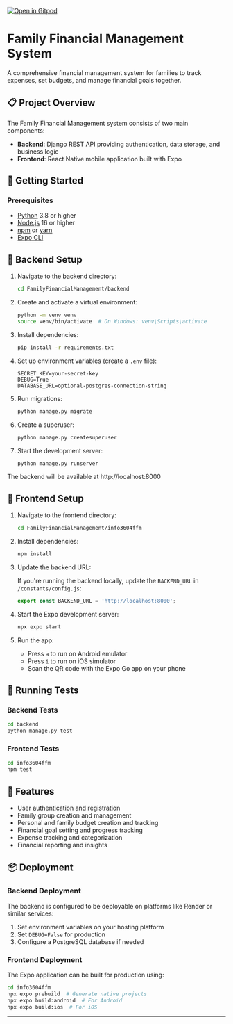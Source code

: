 [![Open in Gitpod](https://gitpod.io/button/open-in-gitpod.svg)](https://gitpod.io/#https://github.com/INFO-3604-Family-Financial-Management/FamilyFinancialManagement)

# Family Financial Management System

A comprehensive financial management system for families to track expenses, set budgets, and manage financial goals together.

## 📋 Project Overview

The Family Financial Management system consists of two main components:

- **Backend**: Django REST API providing authentication, data storage, and business logic
- **Frontend**: React Native mobile application built with Expo

## 🚀 Getting Started

### Prerequisites

- [Python](https://www.python.org/) 3.8 or higher
- [Node.js](https://nodejs.org/) 16 or higher
- [npm](https://www.npmjs.com/) or [yarn](https://yarnpkg.com/)
- [Expo CLI](https://docs.expo.dev/get-started/installation/)

## 🔧 Backend Setup

1. Navigate to the backend directory:

   ```bash
   cd FamilyFinancialManagement/backend
   ```

2. Create and activate a virtual environment:

   ```bash
   python -m venv venv
   source venv/bin/activate  # On Windows: venv\Scripts\activate
   ```

3. Install dependencies:

   ```bash
   pip install -r requirements.txt
   ```

4. Set up environment variables (create a `.env` file):

   ```
   SECRET_KEY=your-secret-key
   DEBUG=True
   DATABASE_URL=optional-postgres-connection-string
   ```

5. Run migrations:

   ```bash
   python manage.py migrate
   ```

6. Create a superuser:

   ```bash
   python manage.py createsuperuser
   ```

7. Start the development server:

   ```bash
   python manage.py runserver
   ```

The backend will be available at http://localhost:8000

## 📱 Frontend Setup

1. Navigate to the frontend directory:

   ```bash
   cd FamilyFinancialManagement/info3604ffm
   ```

2. Install dependencies:

   ```bash
   npm install
   ```

3. Update the backend URL:

   If you're running the backend locally, update the `BACKEND_URL` in `/constants/config.js`:

   ```javascript
   export const BACKEND_URL = 'http://localhost:8000';
   ```

4. Start the Expo development server:

   ```bash
   npx expo start
   ```

5. Run the app:
   - Press `a` to run on Android emulator
   - Press `i` to run on iOS simulator
   - Scan the QR code with the Expo Go app on your phone

## 🧪 Running Tests

### Backend Tests

```bash
cd backend
python manage.py test
```

### Frontend Tests

```bash
cd info3604ffm
npm test
```

## 🌟 Features

- User authentication and registration
- Family group creation and management
- Personal and family budget creation and tracking
- Financial goal setting and progress tracking
- Expense tracking and categorization
- Financial reporting and insights

## 📦 Deployment

### Backend Deployment

The backend is configured to be deployable on platforms like Render or similar services:

1. Set environment variables on your hosting platform
2. Set `DEBUG=False` for production
3. Configure a PostgreSQL database if needed

### Frontend Deployment

The Expo application can be built for production using:

```bash
cd info3604ffm
npx expo prebuild  # Generate native projects
npx expo build:android  # For Android
npx expo build:ios  # For iOS
```

---

